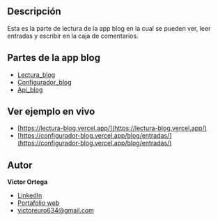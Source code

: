 ## Descripción
Esta es la parte de lectura de la app blog en la cual se pueden ver,
leer entradas y escribir en la caja de comentarios.

## Partes de la app blog
* [Lectura_blog](https://github.com/victorortegadev/lectura_blog)
* [Configurador_blog](https://github.com/victorortegadev/configurador_blog)
* [Api_blog](https://github.com/victorortegadev/api_blog)

## Ver ejemplo en vivo
- [https://lectura-blog.vercel.app/](https://lectura-blog.vercel.app/)
- [https://configurador-blog.vercel.app/blog/entradas/](https://configurador-blog.vercel.app/blog/entradas/)

## Autor 
**Victor Ortega**

* [LinkedIn](https://www.linkedin.com/in/victorortegadev/)
* [Portafolio web](https://github.com/victorortegadev/Portafolio1)
* [victoreuro634@gmail.com](victoreuro634@gmail.com)